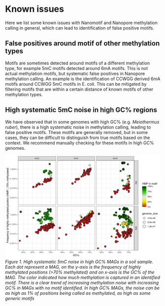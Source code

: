 # Known issues

Here we list some known issues with Nanomotif and Nanopore methylation calling in general, which can lead to identification of false positive motifs.



## False positives around motif of other methylation types

Motifs are sometimes detected around motifs of a different methylation type, for example 5mC motifs detected around 6mA motifs. This is not actual methylation motifs, but systematic false positives in Nanopore methylation calling. An example is the identification of CCWGG derived 6mA motifs around CCWGG 5mC motifs in E. coli. This can be mitigated by filtering motifs that are within a certain distance of known motifs of other methylation types.

## High systematic 5mC noise in high GC% regions

We have observed that in some genomes with high GC% (e.g. *Meiothermus ruber*), there is a high systematic noise in methylation calling, leading to false positive motifs. These motifs are generally removed, but in some cases, they can be difficult to distinguish from true motifs based on the context. We recommend manually checking for these motifs in high GC% genomes.

![High systematic 5mC noise in high GC% regions](../figures/GC_bias_mfd02199.png)
*Figure 1. High systematic 5mC noise in high GC% MAGs in a soil sample. Each dot represent a MAG, on the y-axis is the frequency of highly methylated positions (>70% methylated) and on x-axis is the GC% of the MAG. The color indicated how much methylation is captured in an identified motif. There is a clear trend of increasing methylation noise with increasing GC% in MAGs with no motif identified. In high GC% MAGs, the noise can be as high as 1% of positions being called as methylated, as high as some generic motifs*